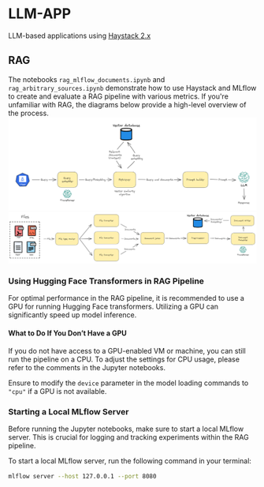# LLM-APP
LLM-based applications using [Haystack 2.x](https://docs.haystack.deepset.ai/docs/intro)

## RAG
The notebooks `rag_mlflow_documents.ipynb` and `rag_arbitrary_sources.ipynb` demonstrate how to use Haystack and MLflow to create and evaluate a RAG pipeline with various metrics. If you're unfamiliar with RAG, the diagrams below provide a high-level overview of the process.
![RAG Pipeline Diagram](./diagrams/rag_pipeline.png "A high-level overview of the RAG pipeline process")
![Vector Database Diagram](./diagrams/create_vector_database.png "A high level overview of creating a vector database")
### Using Hugging Face Transformers in RAG Pipeline

For optimal performance in the RAG pipeline, it is recommended to use a GPU for running Hugging Face transformers. Utilizing a GPU can significantly speed up model inference.

#### What to Do If You Don’t Have a GPU

If you do not have access to a GPU-enabled VM or machine, you can still run the pipeline on a CPU. To adjust the settings for CPU usage, please refer to the comments in the Jupyter notebooks.

Ensure to modify the `device` parameter in the model loading commands to `"cpu"` if a GPU is not available.

### Starting a Local MLflow Server

Before running the Jupyter notebooks, make sure to start a local MLflow server. This is crucial for logging and tracking experiments within the RAG pipeline.

To start a local MLflow server, run the following command in your terminal:

```bash
mlflow server --host 127.0.0.1 --port 8080
```
